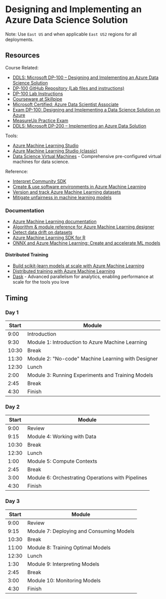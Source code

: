 # Designing and Implementing an Azure Data Science Solution

Note: Use `East US` and when applicable `East US2` regions for all deployments.

## Resources

Course Related:

* [DDLS: Microsoft DP-100 – Designing and Implementing an Azure Data Science Solution](https://www.ddls.com.au/courses/microsoft/azure/microsoft-dp-100t01-designing-and-implementing-a-data-science-solution-on-azure/)
* [DP-100 GitHub Repository (Lab files and instructions)](https://github.com/MicrosoftLearning/mslearn-dp100)
* [DP-100 Lab Instructions](https://microsoftlearning.github.io/mslearn-dp100/)
* [Courseware at Skillpipe ](https://www.skillpipe.com)
* [Microsoft Certified: Azure Data Scientist Associate](https://docs.microsoft.com/en-us/learn/certifications/azure-data-scientist)
* [Exam DP-100: Designing and Implementing a Data Science Solution on Azure](https://docs.microsoft.com/en-us/learn/certifications/exams/dp-100)
* [MeasureUp Practice Exam](https://www.measureup.com/catalogsearch/result/?q=dp-100)
* [DDLS: Microsoft DP-200 – Implementing an Azure Data Solution](https://www.ddls.com.au/courses/microsoft/azure/microsoft-dp-200t01-implementing-an-azure-data-solution/)

Tools:

* [Azure Machine Learning Studio](https://ml.azure.com/)
* [Azure Machine Learning Studio (classic)](https://studio.azureml.net/)
* [Data Science Virtual Machines](https://azure.microsoft.com/en-us/services/virtual-machines/data-science-virtual-machines/) - Comprehensive pre-configured virtual machines for data science.

Reference:

* [Interpret Community SDK](https://github.com/interpretml/interpret-community)
* [Create & use software environments in Azure Machine Learning](https://docs.microsoft.com/en-us/azure/machine-learning/how-to-use-environments)
* [Version and track Azure Machine Learning datasets](https://docs.microsoft.com/en-us/azure/machine-learning/how-to-version-track-datasets)
* [Mitigate unfairness in machine learning models](https://docs.microsoft.com/en-us/azure/machine-learning/concept-fairness-ml)

### Documentation

* [Azure Machine Learning documentation](https://docs.microsoft.com/en-us/azure/machine-learning/)
* [Algorithm & module reference for Azure Machine Learning designer](https://docs.microsoft.com/en-us/azure/machine-learning/algorithm-module-reference/module-reference)
* [Detect data drift on datasets](https://docs.microsoft.com/en-us/azure/machine-learning/how-to-monitor-datasets#understanding-data-drift-results)
* [Azure Machine Learning SDK for R](https://azure.github.io/azureml-sdk-for-r/index.html)
* [ONNX and Azure Machine Learning: Create and accelerate ML models](https://docs.microsoft.com/en-us/azure/machine-learning/concept-onnx)

#### Distributed Training

* [Build scikit-learn models at scale with Azure Machine Learning](https://docs.microsoft.com/en-us/azure/machine-learning/how-to-train-scikit-learn)
* [Distributed training with Azure Machine Learning](https://docs.microsoft.com/en-us/azure/machine-learning/concept-distributed-training)
* [Dask](https://dask.org/) - Advanced parallelism for analytics, enabling performance at scale for the tools you love

## Timing

### Day 1

|Start|Module|
|-|-|
|9:00|Introduction|
|9:30|Module 1: Introduction to Azure Machine Learning|
|10:30|Break|
|11:30|Module 2: "No-code" Machine Learning with Designer|
|12:30|Lunch|
|2:00|Module 3: Running Experiments and Training Models|
|2:45|Break|
|4:30|Finish|

### Day 2

|Start|Module|
|-|-|
|9:00|Review|
|9:15|Module 4: Working with Data|
|10:30|Break|
|12:30|Lunch|
|1:00|Module 5: Compute Contexts|
|2:45|Break|
|3:00|Module 6: Orchestrating Operations with Pipelines|
|4:30|Finish|

### Day 3

|Start|Module|
|-|-|
|9:00|Review|
|9:15|Module 7: Deploying and Consuming Models|
|10:30|Break|
|11:00|Module 8: Training Optimal Models|
|12:30|Lunch|
|1:30|Module 9: Interpreting Models|
|2:45|Break|
|3:00|Module 10: Monitoring Models|
|4:30|Finish|
